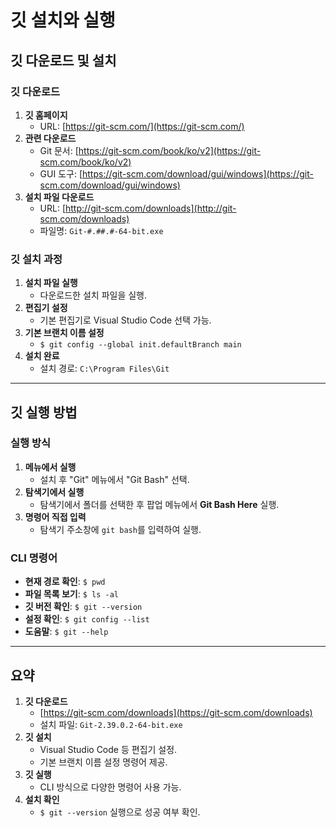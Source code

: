 # 깃 설치와 실행

## 깃 다운로드 및 설치

### 깃 다운로드
1. **깃 홈페이지**  
   - URL: [https://git-scm.com/](https://git-scm.com/)
2. **관련 다운로드**  
   - Git 문서: [https://git-scm.com/book/ko/v2](https://git-scm.com/book/ko/v2)  
   - GUI 도구: [https://git-scm.com/download/gui/windows](https://git-scm.com/download/gui/windows)  
3. **설치 파일 다운로드**  
   - URL: [http://git-scm.com/downloads](http://git-scm.com/downloads)  
   - 파일명: `Git-#.##.#-64-bit.exe`

### 깃 설치 과정
1. **설치 파일 실행**
   - 다운로드한 설치 파일을 실행.
2. **편집기 설정**
   - 기본 편집기로 Visual Studio Code 선택 가능.
3. **기본 브랜치 이름 설정**
   - `$ git config --global init.defaultBranch main`
4. **설치 완료**
   - 설치 경로: `C:\Program Files\Git`

---

## 깃 실행 방법

### 실행 방식
1. **메뉴에서 실행**
   - 설치 후 "Git" 메뉴에서 "Git Bash" 선택.
2. **탐색기에서 실행**
   - 탐색기에서 폴더를 선택한 후 팝업 메뉴에서 **Git Bash Here** 실행.
3. **명령어 직접 입력**
   - 탐색기 주소창에 `git bash`를 입력하여 실행.

### CLI 명령어
- **현재 경로 확인**: `$ pwd`
- **파일 목록 보기**: `$ ls -al`
- **깃 버전 확인**: `$ git --version`
- **설정 확인**: `$ git config --list`
- **도움말**: `$ git --help`

---

## 요약

1. **깃 다운로드**
   - [https://git-scm.com/downloads](https://git-scm.com/downloads)
   - 설치 파일: `Git-2.39.0.2-64-bit.exe`
2. **깃 설치**
   - Visual Studio Code 등 편집기 설정.
   - 기본 브랜치 이름 설정 명령어 제공.
3. **깃 실행**
   - CLI 방식으로 다양한 명령어 사용 가능.
4. **설치 확인**
   - `$ git --version` 실행으로 성공 여부 확인.
